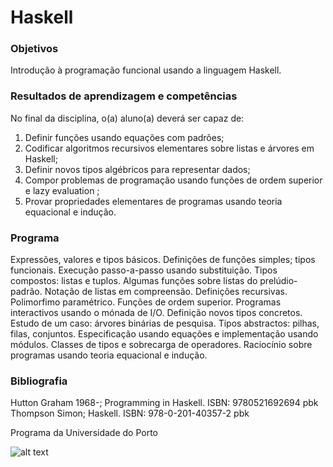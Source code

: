 # Haskell

### Objetivos

Introdução à programação funcional usando a linguagem Haskell.

### Resultados de aprendizagem e competências

No final da disciplina, o(a) aluno(a) deverá ser capaz de: 
1. Definir funções usando equações com padrões; 
2. Codificar algoritmos recursivos elementares sobre listas e árvores em Haskell;
3. Definir novos tipos algébricos para representar dados;
4. Compor problemas de programação usando funções de ordem superior e lazy evaluation ;
5. Provar propriedades elementares de programas usando teoria equacional e indução.


### Programa

Expressões, valores e tipos básicos. Definições de funções simples; tipos funcionais. Execução passo-a-passo usando substituição. Tipos compostos: listas e tuplos. Algumas funções sobre listas do prelúdio-padrão. Notação de listas em compreensão. Definições recursivas. Polimorfimo paramétrico. Funções de ordem superior. Programas interactivos usando o mónada de I/O. Definição novos tipos concretos. Estudo de um caso: árvores binárias de pesquisa. Tipos abstractos: pilhas, filas, conjuntos. Especificação usando equações e implementação usando módulos. Classes de tipos e sobrecarga de operadores. Raciocínio sobre programas usando teoria equacional e indução.

### Bibliografia 

Hutton Graham 1968-; Programming in Haskell. ISBN: 9780521692694 pbk
Thompson Simon; Haskell. ISBN: 978-0-201-40357-2 pbk

Programa da Universidade do Porto

![alt text][logo]

[logo]: https://www.up.pt/it/static/76781e2f.png
